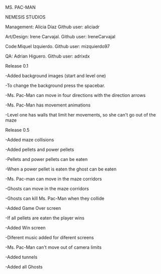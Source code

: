 
MS. PAC-MAN


NEMESIS STUDIOS


  Management: Alícia Díaz Github user: aliciadr
  
  Art/Design: Irene Carvajal. Github user: IreneCarvajal

  Code:Miquel Izquierdo. Github user: mizquierdo97

  QA: Adrian Higuero. Github user: adrixdx




Release 0.1

-Added background images (start and level one)

-To change the background press the spacebar.

-Ms. Pac-Man can move in four directions with the direction arrows

-Ms. Pac-Man has movement animations

-Level one has walls that limit her movements, so she can't go out of the maze



Release 0.5

-Added maze collisions

-Added pellets and power pellets

-Pellets and power pellets can be eaten

-When a power pellet is eaten the ghost can be eaten

-Ms. Pac-man can move in the maze corridors

-Ghosts can move in the maze corridors

-Ghosts can kill Ms. Pac-Man when they collide

-Added Game Over screen

-If all pellets are eaten the player wins

-Added Win screen

-Diferent music added for diferent screens

-Ms. Pac-Man can't move out of camera limits

-Added tunnels

-Added all Ghosts
